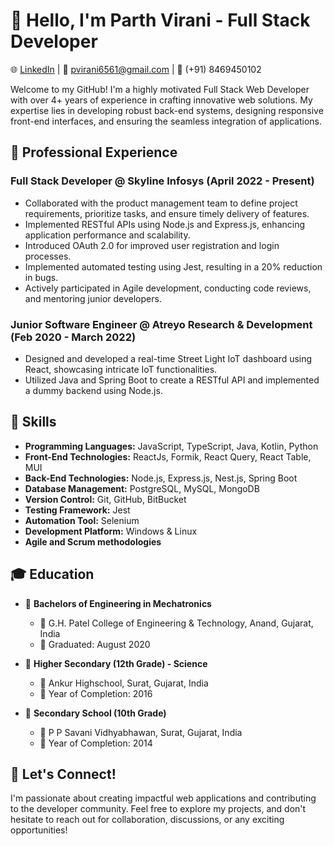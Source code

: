 # 👋 Hello, I'm Parth Virani - Full Stack Developer

🌐 [LinkedIn](https://www.linkedin.com/in/parth-virani-808bb5184) | 📧 pvirani6561@gmail.com | 📱 (+91) 8469450102

Welcome to my GitHub! I'm a highly motivated Full Stack Web Developer with over 4+ years of experience in crafting innovative web solutions. My expertise lies in developing robust back-end systems, designing responsive front-end interfaces, and ensuring the seamless integration of applications.

## 💼 Professional Experience

### Full Stack Developer @ Skyline Infosys (April 2022 - Present)
- Collaborated with the product management team to define project requirements, prioritize tasks, and ensure timely delivery of features.
- Implemented RESTful APIs using Node.js and Express.js, enhancing application performance and scalability.
- Introduced OAuth 2.0 for improved user registration and login processes.
- Implemented automated testing using Jest, resulting in a 20% reduction in bugs.
- Actively participated in Agile development, conducting code reviews, and mentoring junior developers.

### Junior Software Engineer @ Atreyo Research & Development (Feb 2020 - March 2022)
- Designed and developed a real-time Street Light IoT dashboard using React, showcasing intricate IoT functionalities.
- Utilized Java and Spring Boot to create a RESTful API and implemented a dummy backend using Node.js.

## 🚀 Skills

- **Programming Languages:** JavaScript, TypeScript, Java, Kotlin, Python
- **Front-End Technologies:** ReactJs, Formik, React Query, React Table, MUI
- **Back-End Technologies:** Node.js, Express.js, Nest.js, Spring Boot
- **Database Management:** PostgreSQL, MySQL, MongoDB
- **Version Control:** Git, GitHub, BitBucket
- **Testing Framework:** Jest
- **Automation Tool:** Selenium
- **Development Platform:** Windows & Linux
- **Agile and Scrum methodologies**

## 🎓 Education

- 🏫 **Bachelors of Engineering in Mechatronics**
  - 📍 G.H. Patel College of Engineering & Technology, Anand, Gujarat, India
  - 📅 Graduated: August 2020

- 🏫 **Higher Secondary (12th Grade) - Science**
  - 📍 Ankur Highschool, Surat, Gujarat, India
  - 📅 Year of Completion: 2016

- 🏫 **Secondary School (10th Grade)**
  - 📍 P P Savani Vidhyabhawan, Surat, Gujarat, India
  - 📅 Year of Completion: 2014

## 🌟 Let's Connect!

I'm passionate about creating impactful web applications and contributing to the developer community. Feel free to explore my projects, and don't hesitate to reach out for collaboration, discussions, or any exciting opportunities!
